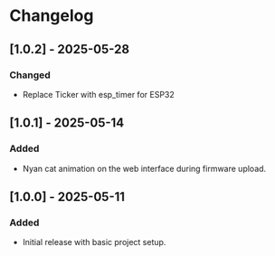 # Changelog

## [1.0.2] - 2025-05-28
### Changed
- Replace Ticker with esp_timer for ESP32

## [1.0.1] - 2025-05-14
### Added
- Nyan cat animation on the web interface during firmware upload.

## [1.0.0] - 2025-05-11
### Added
- Initial release with basic project setup.